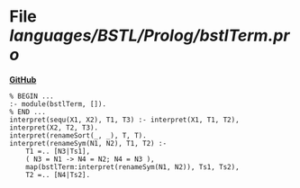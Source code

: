 # File _languages/BSTL/Prolog/bstlTerm.pro_
**[GitHub](https://github.com/softlang/yas/blob/master/languages/BSTL/Prolog/bstlTerm.pro)**
```
% BEGIN ...
:- module(bstlTerm, []).
% END ...
interpret(sequ(X1, X2), T1, T3) :- interpret(X1, T1, T2), interpret(X2, T2, T3).
interpret(renameSort(_, _), T, T).
interpret(renameSym(N1, N2), T1, T2) :-
    T1 =.. [N3|Ts1],
    ( N3 = N1 -> N4 = N2; N4 = N3 ),
    map(bstlTerm:interpret(renameSym(N1, N2)), Ts1, Ts2),
    T2 =.. [N4|Ts2].
```
